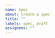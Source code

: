 ```yaml
---
name: Spec
about: Create a spec
title: ""
labels: spec, draft
assignees: ""
---
```


<!-- Include any relevant details about this spec here -->

<!-- Please create a draft of the spec from the template.md file -->
